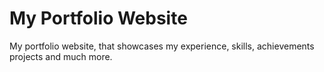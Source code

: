 # My Portfolio Website

My portfolio website, that showcases my experience, skills, achievements projects and much more.